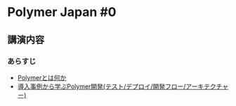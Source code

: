 # Polymer Japan #0

## 講演内容

### あらすじ

- [Polymerとは何か](intro-polymer.md)
- [導入事例から学ぶPolymer開発(テスト/デプロイ/開発フロー/アーキテクチャー)](develop-polymer-app.md)
